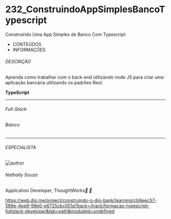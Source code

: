 # 232_ConstruindoAppSimplesBancoTypescript
Construindo Uma App Simples de Banco Com Typescript



- CONTEÚDOS
- INFORMAÇÕES

###### DESCRIÇÃO

Aprenda como trabalhar com o back-end utilizando node JS para criar uma aplicação bancária utilizando os padrões Rest.

**TypeScript**

------

###### Full-Stack

###### Básico

------

###### ESPECIALISTA

![author](https://hermes.digitalinnovation.one/users/author/photos/b33b1bf9-b69f-44e1-ace6-da8d5a0a6149.png)

###### Nathally Souza

Application Developer, ThoughtWorks[**](https://www.linkedin.com/in/nathally-souza-7331a71b9/) [**](https://github.com/nathyts/)



https://web.dio.me/project/construindo-o-dio-bank/learning/cb8eec57-589e-4ee9-98e0-e6725cbc051a?back=/track/formacao-typescript-fullstack-developer&tab=path&moduleId=undefined
